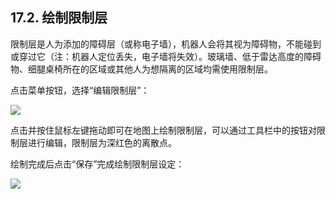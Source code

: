﻿## 17.2.	绘制限制层
限制层是人为添加的障碍层（或称电子墙），机器人会将其视为障碍物，不能碰到或穿过它（注：机器人定位丢失，电子墙将失效）。玻璃墙、低于雷达高度的障碍物、细腿桌椅所在的区域或其他人为想隔离的区域均需使用限制层。

点击菜单按钮，选择“编辑限制层”：

<img src="https://imgconvert.csdnimg.cn/aHR0cHM6Ly9oYmltZy5odWFiYW5pbWcuY29tLzk1ZTE1MTNkN2U4OGFhZjdmYTFiOWJjMjIzNWRlZDdmOWRmOWQ2Mjc0ZjFkLW40d2NXd19mdzY1OA?x-oss-process=image/format,png" align=center />

点击并按住鼠标左键拖动即可在地图上绘制限制层，可以通过工具栏中的按钮对限制层进行编辑，限制层为深红色的离散点。

绘制完成后点击“保存”完成绘制限制层设定：

<img src="https://imgconvert.csdnimg.cn/aHR0cHM6Ly9oYmltZy5odWFiYW5pbWcuY29tLzhhNDY3Yzk5Mjg3MzFlNjc3OTEyN2UxYmJlYTVkMmZmZmM0MTNjOGFiMGJhLXBZOHdMWV9mdzY1OA?x-oss-process=image/format,png" align=center />
